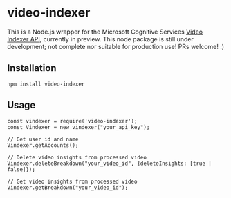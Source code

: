 # video-indexer
This is a Node.js wrapper for the Microsoft Cognitive Services [Video Indexer API](https://www.videoindexer.ai/), currently in preview. This node package is still under development; not complete nor suitable for production use! PRs welcome! :)

## Installation
`npm install video-indexer`

## Usage
```
const vindexer = require('video-indexer');
const Vindexer = new vindexer("your_api_key");

// Get user id and name
Vindexer.getAccounts();

// Delete video insights from processed video
Vindexer.deleteBreakdown("your_video_id", {deleteInsights: [true | false]});

// Get video insights from processed video
Vindexer.getBreakdown("your_video_id");

```

